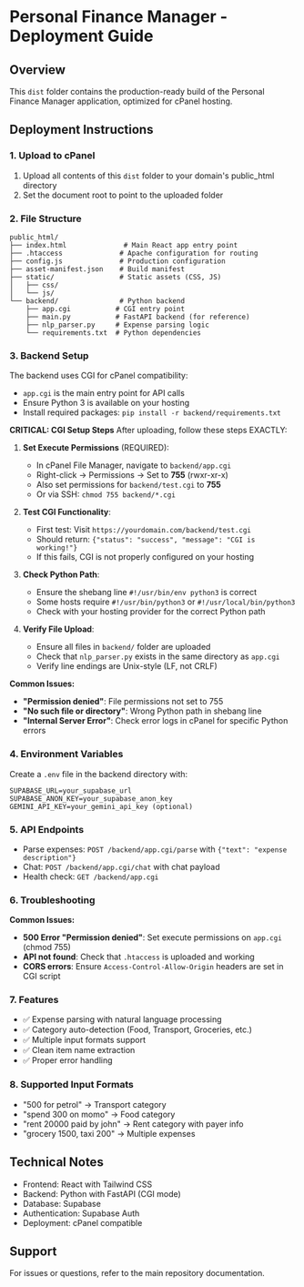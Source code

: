 # Personal Finance Manager - Deployment Guide

## Overview
This `dist` folder contains the production-ready build of the Personal Finance Manager application, optimized for cPanel hosting.

## Deployment Instructions

### 1. Upload to cPanel
1. Upload all contents of this `dist` folder to your domain's public_html directory
2. Set the document root to point to the uploaded folder

### 2. File Structure
```
public_html/
├── index.html              # Main React app entry point
├── .htaccess              # Apache configuration for routing
├── config.js              # Production configuration
├── asset-manifest.json    # Build manifest
├── static/                # Static assets (CSS, JS)
│   ├── css/
│   └── js/
└── backend/               # Python backend
    ├── app.cgi           # CGI entry point
    ├── main.py           # FastAPI backend (for reference)
    ├── nlp_parser.py     # Expense parsing logic
    └── requirements.txt  # Python dependencies
```

### 3. Backend Setup
The backend uses CGI for cPanel compatibility:
- `app.cgi` is the main entry point for API calls
- Ensure Python 3 is available on your hosting
- Install required packages: `pip install -r backend/requirements.txt`

**CRITICAL: CGI Setup Steps**
After uploading, follow these steps EXACTLY:

1. **Set Execute Permissions** (REQUIRED):
   - In cPanel File Manager, navigate to `backend/app.cgi`
   - Right-click → Permissions → Set to **755** (rwxr-xr-x)
   - Also set permissions for `backend/test.cgi` to **755**
   - Or via SSH: `chmod 755 backend/*.cgi`

2. **Test CGI Functionality**:
   - First test: Visit `https://yourdomain.com/backend/test.cgi`
   - Should return: `{"status": "success", "message": "CGI is working!"}`
   - If this fails, CGI is not properly configured on your hosting

3. **Check Python Path**:
   - Ensure the shebang line `#!/usr/bin/env python3` is correct
   - Some hosts require `#!/usr/bin/python3` or `#!/usr/local/bin/python3`
   - Check with your hosting provider for the correct Python path

4. **Verify File Upload**:
   - Ensure all files in `backend/` folder are uploaded
   - Check that `nlp_parser.py` exists in the same directory as `app.cgi`
   - Verify line endings are Unix-style (LF, not CRLF)

**Common Issues:**
- **"Permission denied"**: File permissions not set to 755
- **"No such file or directory"**: Wrong Python path in shebang line
- **"Internal Server Error"**: Check error logs in cPanel for specific Python errors

### 4. Environment Variables
Create a `.env` file in the backend directory with:
```
SUPABASE_URL=your_supabase_url
SUPABASE_ANON_KEY=your_supabase_anon_key
GEMINI_API_KEY=your_gemini_api_key (optional)
```

### 5. API Endpoints
- Parse expenses: `POST /backend/app.cgi/parse` with `{"text": "expense description"}`
- Chat: `POST /backend/app.cgi/chat` with chat payload
- Health check: `GET /backend/app.cgi`

### 6. Troubleshooting
**Common Issues:**
- **500 Error "Permission denied"**: Set execute permissions on `app.cgi` (chmod 755)
- **API not found**: Check that `.htaccess` is uploaded and working
- **CORS errors**: Ensure `Access-Control-Allow-Origin` headers are set in CGI script

### 7. Features
- ✅ Expense parsing with natural language processing
- ✅ Category auto-detection (Food, Transport, Groceries, etc.)
- ✅ Multiple input formats support
- ✅ Clean item name extraction
- ✅ Proper error handling

### 8. Supported Input Formats
- "500 for petrol" → Transport category
- "spend 300 on momo" → Food category  
- "rent 20000 paid by john" → Rent category with payer info
- "grocery 1500, taxi 200" → Multiple expenses

## Technical Notes
- Frontend: React with Tailwind CSS
- Backend: Python with FastAPI (CGI mode)
- Database: Supabase
- Authentication: Supabase Auth
- Deployment: cPanel compatible

## Support
For issues or questions, refer to the main repository documentation.